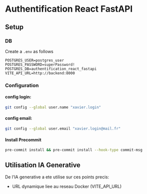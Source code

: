 # Authentification React FastAPI

## Setup

### DB
Create a `.env` as follows
```
POSTGRES_USER=postgres_user
POSTGRES_PASSWORD=superPassword!
POSTGRES_DB=authentification_react_fastapi
VITE_API_URL=http://backend:8000
```

### Configuration

#### config login:
```bash
git config --global user.name "xavier.login"
```


#### config email:
```bash
git config --global user.email "xavier.login@mail.fr"
```

#### Install Precommit
```bash
pre-commit install && pre-commit install --hook-type commit-msg
```

## Utilisation IA Generative
De l'IA generative a ete utilise sur ces points precis:
- URL dynamique liee au reseau Docker (VITE_API_URL)
